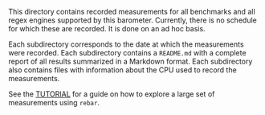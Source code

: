 This directory contains recorded measurements for all benchmarks and all regex
engines supported by this barometer. Currently, there is no schedule for which
these are recorded. It is done on an ad hoc basis.

Each subdirectory corresponds to the date at which the measurements were
recorded. Each subdirectory contains a `README.md` with a complete report of
all results summarized in a Markdown format. Each subdirectory also contains
files with information about the CPU used to record the measurements.

See the [TUTORIAL](../../TUTORIAL.md) for a guide on how to explore a large set
of measurements using `rebar`.
